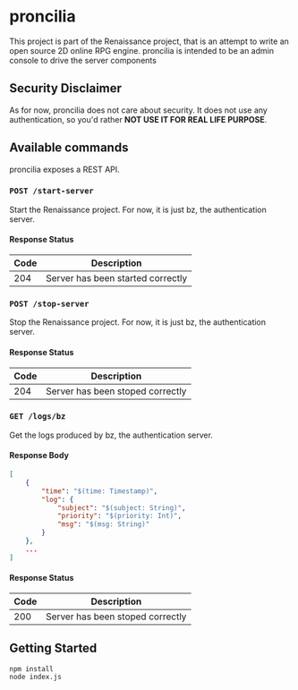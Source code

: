 # proncilia

This project is part of the Renaissance project, that is an attempt to
write an open source 2D online RPG engine. proncilia is intended to be
an admin console to drive the server components

## Security Disclaimer

As for now, proncilia does not care about security. It does not use
any authentication, so you'd rather **NOT USE IT FOR REAL LIFE
PURPOSE**.

## Available commands

proncilia exposes a REST API.

### `POST /start-server`

Start the Renaissance project. For now, it is just bz, the
authentication server.

#### Response Status

Code | Description
-----|-------------
204  | Server has been started correctly

### `POST /stop-server`

Stop the Renaissance project. For now, it is just bz, the
authentication server.

#### Response Status

Code | Description
-----|-------------
204  | Server has been stoped correctly

### `GET /logs/bz`

Get the logs produced by bz, the authentication server.

#### Response Body

```json
[
    {
        "time": "$(time: Timestamp)",
        "log": {
            "subject": "$(subject: String)",
            "priority": "$(priority: Int)",
            "msg": "$(msg: String)"
        }
    },
    ...
]
```

#### Response Status

Code | Description
-----|-------------
200  | Server has been stoped correctly

## Getting Started

```
npm install
node index.js
```
